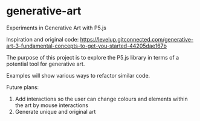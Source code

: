 # generative-art
Experiments in Generative Art with P5.js


Inspiration and original code:
https://levelup.gitconnected.com/generative-art-3-fundamental-concepts-to-get-you-started-44205dae167b


The purpose of this project is to explore the P5.js library in terms of a potential tool for generative art.

Examples will show various ways to refactor similar code.

Future plans:
1. Add interactions so the user can change colours and elements within the art by mouse interactions
2. Generate unique and original art
